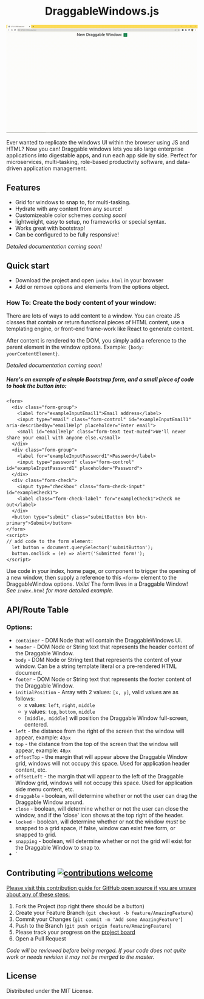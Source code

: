 <div align="center">
  <h1>DraggableWindows.js</h1>
</div>

  ![DraggableWindows v1.0.0](https://github.com/ctrachte/DraggableWindows/blob/6e93bbdc40c1453f34c06c2ee8864c3ce49183ca/2022-06-08%2018-33-46.gif)

<p align="left">
  Ever wanted to replicate the windows UI within the browser using JS and HTML? 
  Now you can! Draggable windows lets you silo large enterprise applications into digestable apps, and run each app side by side.
  Perfect for microservices, multi-tasking, role-based productivity software, and data-driven application management.
</p>

## Features
  - Grid for windows to snap to, for multi-tasking. 
  - Hydrate with any content from any source!
  - Customizeable color schemes *coming soon!*
  - lightweight, easy to setup, no frameworks or special syntax.
  - Works great with bootstrap! 
  - Can be configured to be fully responsive!

  *Detailed documentation coming soon!*

## Quick start

 - Download the project and open `index.html` in your browser
 - Add or remove options and elements from the options object. 

### How To: Create the body content of your window:
 There are lots of ways to add content to a window. You can create JS classes that contain or return functional pieces of HTML content, use a templating engine, or front-end frame-work like React to generate content.

 After content is rendered to the DOM, you simply add a reference to the parent element in the window options. Example: `{body: yourContentElement}`.

  *Detailed documentation coming soon!*

 ##### Here's an example of a simple Bootstrap form, and a small piece of code to hook the button into: 
  ```
  <form>
    <div class="form-group">
      <label for="exampleInputEmail1">Email address</label>
      <input type="email" class="form-control" id="exampleInputEmail1" aria-describedby="emailHelp" placeholder="Enter email">
      <small id="emailHelp" class="form-text text-muted">We'll never share your email with anyone else.</small>
    </div>
    <div class="form-group">
      <label for="exampleInputPassword1">Password</label>
      <input type="password" class="form-control" id="exampleInputPassword1" placeholder="Password">
    </div>
    <div class="form-check">
      <input type="checkbox" class="form-check-input" id="exampleCheck1">
      <label class="form-check-label" for="exampleCheck1">Check me out</label>
    </div>
    <button type="submit" class="submitButton btn btn-primary">Submit</button>
  </form>
  <script> 
  // add code to the form element:
    let button = document.querySelector('submitButton');
    button.onclick = (e) => alert('Submitted form!');
  </script>
 ```
  Use code in your index, home page, or component to trigger the opening of a new window, then supply a reference to this `<form>` element to the DraggableWindow options. 
  *Voila!* The form lives in a Draggable Window! *See `index.html` for more detailed example.*

## API/Route Table

### Options:
 - `container` - DOM Node that will contain the DraggableWindows UI.
 - `header` - DOM Node or String text that represents the header content of the Draggable Window. 
 - `body` - DOM Node or String text that represents the content of your window. Can be a string template literal or a pre-rendered HTML document.
 - `footer` - DOM Node or String text that represents the footer content of the Draggable Window.
 - `initialPosition` - Array with 2 values: `[x, y]`, valid values are as follows:
   - x values: `left`, `right`, `middle`
   - y values: `top`, `bottom`, `middle`
   - `[middle, middle]` will position the Draggable Window full-screen, centered.
 - `left` - the distance from the right of the screen that the window will appear, example: `43px`
 - `top` - the distance from the top of the screen that the window will appear, example: `48px`
 - `offsetTop` - the margin that will appear above the Draggable Window grid, windows will not occupy this space. Used for application header content, etc.
 - `offsetLeft` - the margin that will appear to the left of the Draggable Window grid, windows will not occupy this space. Used for application side menu content, etc.
 - `draggable` - boolean, will determine whether or not the user can drag the Draggable Window around.
 - `close` - boolean, will determine whether or not the user can close the window, and if the 'close' icon shows at the top right of the header.
 - `locked` - boolean, will determine whether or not the window *must* be snapped to a grid space, if false, window can exist free form, or snapped to grid.
 - `snapping` - boolean, will determine whether or not the grid will exist for the Draggable Window to snap to. 
 - `

## Contributing [![contributions welcome](https://img.shields.io/badge/contributions-welcome-brightgreen.svg?style=flat)](https://github.com/inessadl/readme/issues)

[Please visit this contribution guide for GitHub open source if you are unsure about any of these steps:](https://gist.github.com/Chaser324/ce0505fbed06b947d962)

1. Fork the Project (top right there should be a button)
4. Create your Feature Branch (`git checkout -b feature/AmazingFeature`)
5. Commit your Changes (`git commit -m 'Add some AmazingFeature'`)
6. Push to the Branch (`git push origin feature/AmazingFeature`)
7. Please track your progress on the [project board](https://github.com/ctrachte/Datepicker.js/projects/1)
8. Open a Pull Request 

*Code will be reviewed before being merged. If your code does not quite work or needs revision it may not be merged to the master.*

<!-- LICENSE -->
## License

Distributed under the MIT License. 

